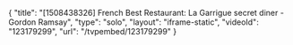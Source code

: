 {
    "title": "[1508438326] French Best Restaurant: La Garrigue secret diner - Gordon Ramsay",
    "type": "solo",
    "layout": "iframe-static",
    "videoId": "123179299",
    "url": "\/tvpembed\/123179299"
}